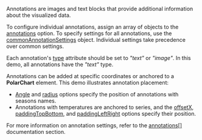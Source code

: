 Annotations are images and text blocks that provide additional information about the visualized data.

To configure individual annotations, assign an array of objects to the [annotations](https://js.devexpress.com/Documentation/ApiReference/Data_Visualization_Widgets/dxPolarChart/Configuration/annotations/) option. To specify settings for all annotations, use the [commonAnnotationSettings](https://js.devexpress.com/Documentation/ApiReference/Data_Visualization_Widgets/dxPolarChart/Configuration/commonAnnotationSettings/) object. Individual settings take precedence over common settings.

Each annotation's [type](https://js.devexpress.com/Documentation/ApiReference/Data_Visualization_Widgets/dxPolarChart/Configuration/annotations/#type) attribute should be set to *"text"* or *"image"*. In this demo, all annotations have the *"text"* type.

Annotations can be added at specific coordinates or anchored to a **PolarChart** element. This demo illustrates annotation placement:  

- [Angle](https://js.devexpress.com/Documentation/ApiReference/Data_Visualization_Widgets/dxPolarChart/Configuration/annotations/#angle) and [radius](https://js.devexpress.com/Documentation/ApiReference/Data_Visualization_Widgets/dxPolarChart/Configuration/annotations/#radius) options specify the position of annotations with seasons names.
- Annotations with temperatures are anchored to series, and the [offsetX](https://js.devexpress.com/Documentation/ApiReference/Data_Visualization_Widgets/dxPolarChart/Configuration/annotations/#offsetX), [paddingTopBottom](https://js.devexpress.com/Documentation/ApiReference/Data_Visualization_Widgets/dxPolarChart/Configuration/annotations/#paddingTopBottom), and [paddingLeftRight](https://js.devexpress.com/Documentation/ApiReference/Data_Visualization_Widgets/dxPolarChart/Configuration/annotations/#paddingLeftRight) options specify their position.

For more information on annotation settings, refer to the [annotations[]](https://js.devexpress.com/Documentation/ApiReference/Data_Visualization_Widgets/dxPolarChart/Configuration/annotations/) documentation section.
